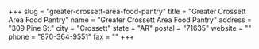 +++
slug = "greater-crossett-area-food-pantry"
title = "Greater Crossett Area Food Pantry"
name = "Greater Crossett Area Food Pantry"
address = "309 Pine St."
city = "Crossett"
state = "AR"
postal = "71635"
website = ""
phone = "870-364-9551"
fax = ""
+++
